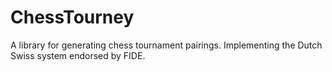 ChessTourney
============

A library for generating chess tournament pairings. Implementing the Dutch Swiss system endorsed by FIDE.
